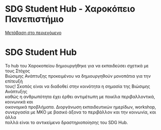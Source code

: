 SDG Student Hub - Χαροκόπειο Πανεπιστήμιο
===============

[Μετάβαση στο περιεχόμενο](https://www.hua.gr/student_group/sdg#content "Μετάβαση στο περιεχόμενο")

SDG Student Hub
===============

Το hub του Χαροκοπείου δημιουργήθηκε για να εκπαιδεύσει σχετικά με τους Στόχος  
Βιώσιμης Ανάπτυξης προκειμένου να δημιουργηθούν μονοπάτια για την επίτευξή  
τους! Σκοπός είναι να διαδοθεί στην κοινότητα η σημασία της Βιώσιμης Ανάπτυξης  
καθώς η ανθρωπότητα έχει έρθει αντιµέτωπη µε ποικίλα περιβαλλοντικά, κοινωνικά και  
οικονοµικά προβλήµατα. Διοργάνωση εκπαιδευτικών ημερίδων, workshop,  
συνεργασία με ΜΚΟ με βασικό άξονα το περιβάλλον και την κοινωνία, και άλλα  
πολλά είναι το αντικείμενο δραστηριοποίησης του SDG Hub.
